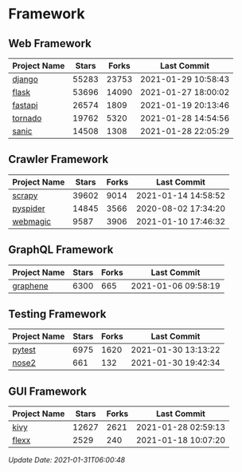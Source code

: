 # Framework

## Web Framework
| Project Name | Stars | Forks | Last Commit |
| ------------ | ----- | ----- | ----------- |
| [django](https://github.com/django/django) | 55283 | 23753 | 2021-01-29 10:58:43 |
| [flask](https://github.com/pallets/flask) | 53696 | 14090 | 2021-01-27 18:00:02 |
| [fastapi](https://github.com/tiangolo/fastapi) | 26574 | 1809 | 2021-01-19 20:13:46 |
| [tornado](https://github.com/tornadoweb/tornado) | 19762 | 5320 | 2021-01-28 14:54:56 |
| [sanic](https://github.com/sanic-org/sanic) | 14508 | 1308 | 2021-01-28 22:05:29 |

## Crawler Framework
| Project Name | Stars | Forks | Last Commit |
| ------------ | ----- | ----- | ----------- |
| [scrapy](https://github.com/scrapy/scrapy) | 39602 | 9014 | 2021-01-14 14:58:52 |
| [pyspider](https://github.com/binux/pyspider) | 14845 | 3566 | 2020-08-02 17:34:20 |
| [webmagic](https://github.com/code4craft/webmagic) | 9587 | 3906 | 2021-01-10 17:46:32 |

## GraphQL Framework
| Project Name | Stars | Forks | Last Commit |
| ------------ | ----- | ----- | ----------- |
| [graphene](https://github.com/graphql-python/graphene) | 6300 | 665 | 2021-01-06 09:58:19 |

## Testing Framework
| Project Name | Stars | Forks | Last Commit |
| ------------ | ----- | ----- | ----------- |
| [pytest](https://github.com/pytest-dev/pytest) | 6975 | 1620 | 2021-01-30 13:13:22 |
| [nose2](https://github.com/nose-devs/nose2) | 661 | 132 | 2021-01-30 19:42:34 |

## GUI Framework
| Project Name | Stars | Forks | Last Commit |
| ------------ | ----- | ----- | ----------- |
| [kivy](https://github.com/kivy/kivy) | 12627 | 2621 | 2021-01-28 02:59:13 |
| [flexx](https://github.com/flexxui/flexx) | 2529 | 240 | 2021-01-18 10:07:20 |

*Update Date: 2021-01-31T06:00:48*